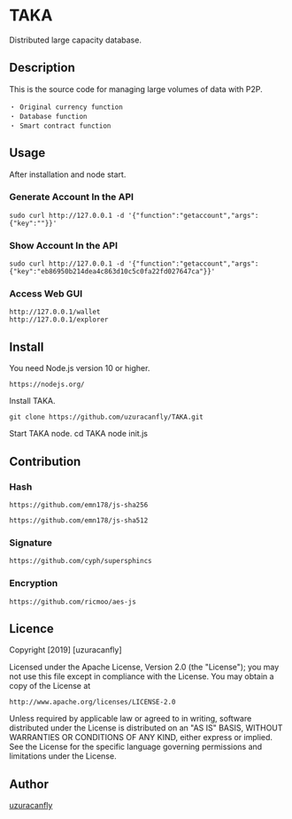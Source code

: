 TAKA
====

Distributed large capacity database.

## Description
This is the source code for managing large volumes of data with P2P.

	・ Original currency function
	・ Database function
	・ Smart contract function

## Usage
After installation and node start.

### Generate Account In the API

    sudo curl http://127.0.0.1 -d '{"function":"getaccount","args":{"key":""}}'

### Show Account In the API

    sudo curl http://127.0.0.1 -d '{"function":"getaccount","args":{"key":"eb86950b214dea4c863d10c5c0fa22fd027647ca"}}'

### Access Web GUI

	http://127.0.0.1/wallet
	http://127.0.0.1/explorer


## Install
You need Node.js version 10 or higher.

	https://nodejs.org/

Install TAKA.

	git clone https://github.com/uzuracanfly/TAKA.git

Start TAKA node.
	cd TAKA
	node init.js


## Contribution

### Hash

	https://github.com/emn178/js-sha256

	https://github.com/emn178/js-sha512

### Signature

	https://github.com/cyph/supersphincs

### Encryption

	https://github.com/ricmoo/aes-js



## Licence

Copyright [2019] [uzuracanfly]

Licensed under the Apache License, Version 2.0 (the "License");
you may not use this file except in compliance with the License.
You may obtain a copy of the License at

    http://www.apache.org/licenses/LICENSE-2.0

Unless required by applicable law or agreed to in writing, software
distributed under the License is distributed on an "AS IS" BASIS,
WITHOUT WARRANTIES OR CONDITIONS OF ANY KIND, either express or implied.
See the License for the specific language governing permissions and
limitations under the License.

## Author

[uzuracanfly](https://github.com/uzuracanfly)